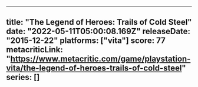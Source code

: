 
---
title: "The Legend of Heroes: Trails of Cold Steel"
date: "2022-05-11T05:00:08.169Z"
releaseDate: "2015-12-22"
platforms: ["vita"]
score: 77
metacriticLink: "https://www.metacritic.com/game/playstation-vita/the-legend-of-heroes-trails-of-cold-steel"
series: []
---
